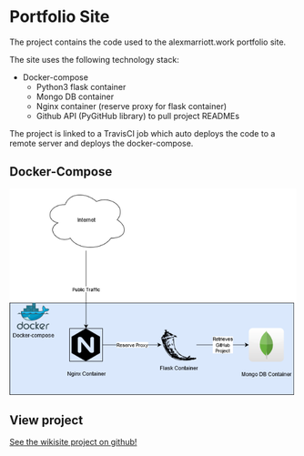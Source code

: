 # Portfolio Site
The project contains the code used to the alexmarriott.work portfolio site.

The site uses the following technology stack:

* Docker-compose
  * Python3 flask container
  * Mongo DB container
  * Nginx container (reserve proxy for flask container)
  * Github API (PyGitHub library) to pull project READMEs

The project is linked to a TravisCI  job which auto deploys the code to a remote server and deploys
the docker-compose.

## Docker-Compose
 ![Database desgin ](images/docker-compose.png)

## View project
[See the wikisite project on github!](https://github.com/AlexMarriott/portfolio-site)
